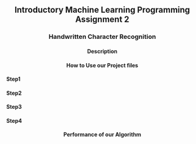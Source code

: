 <h2 align="center">Introductory Machine Learning Programming Assignment 2</h2>
<h3 align="center">Handwritten Character Recognition</h3>
<h4 align="center">Description</h4>



<h4 align="center">How to Use our Project files</h4>

<h4>Step1</h4>



<h4>Step2</h4>


<h4></h4>


<h4>Step3</h4>


<h4></h4>


<h4>Step4</h4>


<h4></h4>


<h4 align="center">Performance of our Algorithm</h4>
